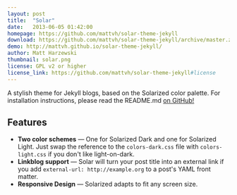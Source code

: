 ```yaml
---
layout: post
title:  "Solar"
date:   2013-06-05 01:42:00
homepage: https://github.com/mattvh/solar-theme-jekyll
download: https://github.com/mattvh/solar-theme-jekyll/archive/master.zip
demo: http://mattvh.github.io/solar-theme-jekyll/
author: Matt Harzewski
thumbnail: solar.png
license: GPL v2 or higher
license_link: https://github.com/mattvh/solar-theme-jekyll#license
---
```


A stylish theme for Jekyll blogs, based on the Solarized color palette. For installation instructions, please read the README.md [on GitHub!](https://github.com/mattvh/solar-theme-jekyll)

Features
-------

* **Two color schemes** — One for Solarized Dark and one for Solarized Light. Just swap the reference to the `colors-dark.css` file with `colors-light.css` if you don't like light-on-dark.
* **Linkblog support** — Solar will turn your post title into an external link if you add `external-url: http://example.org` to a post's YAML front matter.
* **Responsive Design** — Solarized adapts to fit any screen size.
